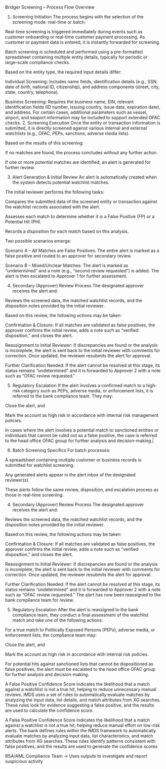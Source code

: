 Bridger Screening – Process Flow Overview
1. Screening Initiation
The process begins with the selection of the screening mode: real-time or batch.

Real-time screening is triggered immediately during events such as customer onboarding or real-time customer payment processing. As customer or payment data is entered, it is instantly forwarded for screening.

Batch screening is scheduled and performed using a pre-formatted spreadsheet containing multiple entity details, typically for periodic or large-scale compliance checks.

Based on the entity type, the required input details differ:

Individual Screening: Includes name fields, identification details (e.g., SSN, date of birth, national ID, citizenship), and address components (street, city, state, country, telephone).

Business Screening: Requires the business name, EIN, relevant identification fields (ID number, issuing country, issue date, expiration date), and address. For certain cases, additional parameters such as vessel, airport, and seaport information may be included to support extended OFAC checks.
2. Screening Execution
Once the entity or transaction information is submitted, it is directly screened against various internal and external watchlists (e.g., OFAC, PEPs, sanctions, adverse media lists).

Based on the results of this screening:

If no matches are found, the process concludes without any further action.

If one or more potential matches are identified, an alert is generated for further review.

3. Alert Generation & Initial Review
An alert is automatically created when the system detects potential watchlist matches.

The initial reviewer performs the following tasks:

Compares the submitted data of the screened entity or transaction against the watchlist records associated with the alert.

Assesses each match to determine whether it is a False Positive (FP) or a Potential Hit (PH).

Records a disposition for each match based on this analysis.

Two possible scenarios emerge:

Scenario A – All Matches are False Positives:
The entire alert is marked as a false positive and routed to an approver for secondary review.

Scenario B – Mixed/Unclear Matches:
The alert is marked as “undetermined” and a note (e.g., “second review requested”) is added. The alert is then escalated to Approver 1 for further assessment.

4. Secondary (Approver) Review Process
The designated approver receives the alert and:

Reviews the screened data, the matched watchlist records, and the disposition notes provided by the initial reviewer.

Based on this review, the following actions may be taken:

Confirmation & Closure:
If all matches are validated as false positives, the approver confirms the initial review, adds a note such as “verified disposition,” and closes the alert.

Reassignment to Initial Reviewer:
If discrepancies are found or the analysis is incomplete, the alert is sent back to the initial reviewer with comments for correction. Once updated, the reviewer resubmits the alert for approval.

Further Clarification Needed:
If the alert cannot be resolved at this stage, its status remains “undetermined” and it is forwarded to Approver 2 with a note such as “OFAC review requested.”

5. Regulatory Escalation
If the alert involves a confirmed match to a high-risk category such as PEPs, adverse media, or enforcement lists, it is referred to the bank compliance team. They may:

Close the alert, and

Mark the account as high risk in accordance with internal risk management policies.

In cases where the alert involves a potential match to sanctioned entities or individuals that cannot be ruled out as a false positive, the case is referred to the head office OFAC group for further analysis and decision-making.|


6. Batch Screening Specifics
For batch processes:

A spreadsheet containing multiple customer or business records is submitted for watchlist screening.

Any generated alerts appear in the alert inbox of the designated reviewer(s).

These alerts follow the same review, disposition, and escalation process as those in real-time screening.


4. Secondary (Approver) Review Process
The designated approver receives the alert and:

Reviews the screened data, the matched watchlist records, and the disposition notes provided by the initial reviewer.

Based on this review, the following actions may be taken:

Confirmation & Closure:
If all matches are validated as false positives, the approver confirms the initial review, adds a note such as “verified disposition,” and closes the alert.

Reassignment to Initial Reviewer:
If discrepancies are found or the analysis is incomplete, the alert is sent back to the initial reviewer with comments for correction. Once updated, the reviewer resubmits the alert for approval.

Further Clarification Needed:
If the alert cannot be resolved at this stage, its status remains “undetermined” and it is forwarded to Approver 2 with a note such as “OFAC review requested.”
The alert has now been reassigned to the bank compliance team for review.

5. Regulatory Escalation
After the alert is reassigned to the bank compliance team, they conduct a final assessment of the watchlist match and take one of the following actions:

For a true match to Politically Exposed Persons (PEPs), adverse media, or enforcement lists, the compliance team may:

Close the alert, and

Mark the account as high risk in accordance with internal risk policies.

For potential hits against sanctioned lists that cannot be dispositioned as false positives, the alert must be escalated to the head office OFAC group for further analysis and decision-making.



A False Positive Confidence Score indicates the likelihood that a match against a watchlist is not a true hit, helping to reduce unnecessary manual reviews. IMDS uses a set of rules to automatically evaluate matches by analyzing the input data, list details, and match attributes from XG searches. These rules look for evidence suggesting a false positive, and the results are used to calculate the confidence score.


A False Positive Confidence Score indicates the likelihood that a match against a watchlist is not a true hit, helping reduce manual effort on low-risk alerts. The bank defines rules within the IMDS framework to automatically evaluate matches by analyzing input data, list characteristics, and match attributes from XG searches. These rules identify patterns consistent with false positives, and the results are used to generate the confidence scores

BSA/AML Compliance Team
→ Uses outputs to investigate and report suspicious activity
